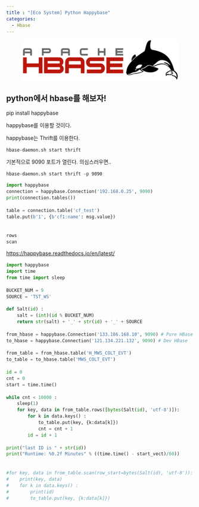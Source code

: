 ```yaml
---
title : "[Eco System] Python Happybase"
categories:
  - Hbase
---
```

<figure>
  <img src="/assets/images/2019-04-25-Happybase/hbase.png">
  <figcaption></figcaption>
</figure>

## python에서 hbase를 해보자!

pip install happybase


happybase를 이용할 것이다.

happybase는 Thrift를 이용한다.
```
hbase-daemon.sh start thrift
```
기본적으로 9090 포트가 열린다. 의심스러우면..
```
hbase-daemon.sh start thrift -p 9090
```


```python
import happybase
connection = happybase.Connection('192.168.0.25', 9090)
print(connection.tables())

table = connection.table('cf_test')
table.put(b'1', {b'cf1:name': msg.value})


rows
scan

```
https://happybase.readthedocs.io/en/latest/

```python
import happybase
import time
from time import sleep

BUCKET_NUM = 9
SOURCE = 'TST_WS'

def Salt(id) :
    salt = (int)(id % BUCKET_NUM)
    return str(salt) + '_' + str(id) + '_' + SOURCE

from_hbase = happybase.Connection('133.186.168.10', 9090) # Pure HBase
to_hbase = happybase.Connection('121.134.221.132', 9090) # Dev HBase

from_table = from_hbase.table('H_MWS_COLT_EVT')
to_table = to_hbase.table('MWS_COLT_EVT')

id = 0
cnt = 0
start = time.time()

while cnt < 10000 :
    sleep(1)
    for key, data in from_table.rows([bytes(Salt(id), 'utf-8')]):
        for k in data.keys() :
            to_table.put(key, {k:data[k]})
            cnt = cnt + 1
        id = id + 1

print("last ID is " + str(id))
print("Runtime: %0.2f Minutes" % ((time.time() - start_vect)/60))
        
        
#for key, data in from_table.scan(row_start=bytes(Salt(id), 'utf-8')):
#    print(key, data)
#    for k in data.keys() :
#        print(id)
#        to_table.put(key, {k:data[k]})
```
